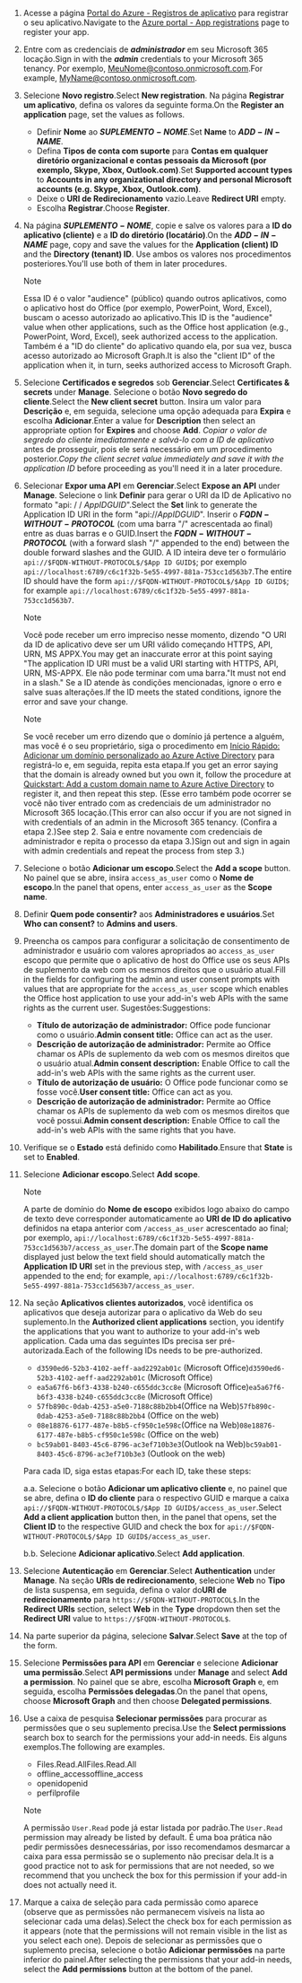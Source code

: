 

1. <span data-ttu-id="9cb87-101">Acesse a página [Portal do Azure - Registros de aplicativo](https://go.microsoft.com/fwlink/?linkid=2083908) para registrar o seu aplicativo.</span><span class="sxs-lookup"><span data-stu-id="9cb87-101">Navigate to the [Azure portal - App registrations](https://go.microsoft.com/fwlink/?linkid=2083908) page to register your app.</span></span>

1. <span data-ttu-id="9cb87-102">Entre com as credenciais de ***administrador*** em seu Microsoft 365 locação.</span><span class="sxs-lookup"><span data-stu-id="9cb87-102">Sign in with the ***admin*** credentials to your Microsoft 365 tenancy.</span></span> <span data-ttu-id="9cb87-103">Por exemplo, MeuNome@contoso.onmicrosoft.com.</span><span class="sxs-lookup"><span data-stu-id="9cb87-103">For example, MyName@contoso.onmicrosoft.com.</span></span>

1. <span data-ttu-id="9cb87-104">Selecione **Novo registro**.</span><span class="sxs-lookup"><span data-stu-id="9cb87-104">Select **New registration**.</span></span> <span data-ttu-id="9cb87-105">Na página **Registrar um aplicativo**, defina os valores da seguinte forma.</span><span class="sxs-lookup"><span data-stu-id="9cb87-105">On the **Register an application** page, set the values as follows.</span></span>

    * <span data-ttu-id="9cb87-106">Definir **Nome** ao **$SUPLEMENTO-NOME$**.</span><span class="sxs-lookup"><span data-stu-id="9cb87-106">Set **Name** to **$ADD-IN-NAME$**.</span></span>
    * <span data-ttu-id="9cb87-107">Defina **Tipos de conta com suporte** para **Contas em qualquer diretório organizacional e contas pessoais da Microsoft (por exemplo, Skype, Xbox, Outlook.com)**.</span><span class="sxs-lookup"><span data-stu-id="9cb87-107">Set **Supported account types** to **Accounts in any organizational directory and personal Microsoft accounts (e.g. Skype, Xbox, Outlook.com)**.</span></span>
    * <span data-ttu-id="9cb87-108">Deixe o **URI de Redirecionamento** vazio.</span><span class="sxs-lookup"><span data-stu-id="9cb87-108">Leave **Redirect URI** empty.</span></span>
    * <span data-ttu-id="9cb87-109">Escolha **Registrar**.</span><span class="sxs-lookup"><span data-stu-id="9cb87-109">Choose **Register**.</span></span>

1. <span data-ttu-id="9cb87-110">Na página **$SUPLEMENTO-NOME$**, copie e salve os valores para a **ID do aplicativo (cliente)** e a **ID do diretório (locatário)**.</span><span class="sxs-lookup"><span data-stu-id="9cb87-110">On the **$ADD-IN-NAME$** page, copy and save the values for the **Application (client) ID** and the **Directory (tenant) ID**.</span></span> <span data-ttu-id="9cb87-111">Use ambos os valores nos procedimentos posteriores.</span><span class="sxs-lookup"><span data-stu-id="9cb87-111">You'll use both of them in later procedures.</span></span>

    > [!NOTE]
    > <span data-ttu-id="9cb87-112">Essa ID é o valor "audience" (público) quando outros aplicativos, como o aplicativo host do Office (por exemplo, PowerPoint, Word, Excel), buscam o acesso autorizado ao aplicativo.</span><span class="sxs-lookup"><span data-stu-id="9cb87-112">This ID is the "audience" value when other applications, such as the Office host application (e.g., PowerPoint, Word, Excel), seek authorized access to the application.</span></span> <span data-ttu-id="9cb87-113">Também é a "ID do cliente" do aplicativo quando ela, por sua vez, busca acesso autorizado ao Microsoft Graph.</span><span class="sxs-lookup"><span data-stu-id="9cb87-113">It is also the "client ID" of the application when it, in turn, seeks authorized access to Microsoft Graph.</span></span>

1. <span data-ttu-id="9cb87-114">Selecione **Certificados e segredos** sob **Gerenciar**.</span><span class="sxs-lookup"><span data-stu-id="9cb87-114">Select **Certificates & secrets** under **Manage**.</span></span> <span data-ttu-id="9cb87-115">Selecione o botão **Novo segredo do cliente**.</span><span class="sxs-lookup"><span data-stu-id="9cb87-115">Select the **New client secret** button.</span></span> <span data-ttu-id="9cb87-116">Insira um valor para **Descrição** e, em seguida, selecione uma opção adequada para **Expira** e escolha **Adicionar**.</span><span class="sxs-lookup"><span data-stu-id="9cb87-116">Enter a value for **Description** then select an appropriate option for **Expires** and choose **Add**.</span></span> <span data-ttu-id="9cb87-117">*Copiar o valor de segredo do cliente imediatamente e salvá-lo com a ID de aplicativo* antes de prosseguir, pois ele será necessário em um procedimento posterior.</span><span class="sxs-lookup"><span data-stu-id="9cb87-117">*Copy the client secret value immediately and save it with the application ID* before proceeding as you'll need it in a later procedure.</span></span>

1. <span data-ttu-id="9cb87-118">Selecionar **Expor uma API** em **Gerenciar**.</span><span class="sxs-lookup"><span data-stu-id="9cb87-118">Select **Expose an API** under **Manage**.</span></span> <span data-ttu-id="9cb87-119">Selecione o link **Definir** para gerar o URI da ID de Aplicativo no formato "api: / / $App ID GUID$".</span><span class="sxs-lookup"><span data-stu-id="9cb87-119">Select the **Set** link to generate the Application ID URI in the form "api://$App ID GUID$".</span></span> <span data-ttu-id="9cb87-120">Inserir o **$FQDN-WITHOUT-PROTOCOL$** (com uma barra "/" acrescentada ao final) entre as duas barras e o GUID.</span><span class="sxs-lookup"><span data-stu-id="9cb87-120">Insert the **$FQDN-WITHOUT-PROTOCOL$** (with a forward slash "/" appended to the end) between the double forward slashes and the GUID.</span></span> <span data-ttu-id="9cb87-121">A ID inteira deve ter o formulário `api://$FQDN-WITHOUT-PROTOCOL$/$App ID GUID$`; por exemplo `api://localhost:6789/c6c1f32b-5e55-4997-881a-753cc1d563b7`.</span><span class="sxs-lookup"><span data-stu-id="9cb87-121">The entire ID should have the form `api://$FQDN-WITHOUT-PROTOCOL$/$App ID GUID$`; for example `api://localhost:6789/c6c1f32b-5e55-4997-881a-753cc1d563b7`.</span></span>

    > [!NOTE]
    > <span data-ttu-id="9cb87-122">Você pode receber um erro impreciso nesse momento, dizendo "O URI da ID de aplicativo deve ser um URI válido começando HTTPS, API, URN, MS APPX.</span><span class="sxs-lookup"><span data-stu-id="9cb87-122">You may get an inaccurate error at this point saying "The application ID URI must be a valid URI starting with HTTPS, API, URN, MS-APPX.</span></span> <span data-ttu-id="9cb87-123">Ele não pode terminar com uma barra."</span><span class="sxs-lookup"><span data-stu-id="9cb87-123">It must not end in a slash."</span></span> <span data-ttu-id="9cb87-124">Se a ID atende às condições mencionadas, ignore o erro e salve suas alterações.</span><span class="sxs-lookup"><span data-stu-id="9cb87-124">If the ID meets the stated conditions, ignore the error and save your change.</span></span>

    > [!NOTE]
    > <span data-ttu-id="9cb87-125">Se você receber um erro dizendo que o domínio já pertence a alguém, mas você é o seu proprietário, siga o procedimento em [Início Rápido: Adicionar um domínio personalizado ao Azure Active Directory](/azure/active-directory/add-custom-domain) para registrá-lo e, em seguida, repita esta etapa.</span><span class="sxs-lookup"><span data-stu-id="9cb87-125">If you get an error saying that the domain is already owned but you own it, follow the procedure at [Quickstart: Add a custom domain name to Azure Active Directory](/azure/active-directory/add-custom-domain) to register it, and then repeat this step.</span></span> <span data-ttu-id="9cb87-126">(Esse erro também pode ocorrer se você não tiver entrado com as credenciais de um administrador no Microsoft 365 locação.</span><span class="sxs-lookup"><span data-stu-id="9cb87-126">(This error can also occur if you are not signed in with credentials of an admin in the Microsoft 365 tenancy.</span></span> <span data-ttu-id="9cb87-127">(Confira a etapa 2.)</span><span class="sxs-lookup"><span data-stu-id="9cb87-127">See step 2.</span></span> <span data-ttu-id="9cb87-128">Saia e entre novamente com credenciais de administrador e repita o processo da etapa 3.)</span><span class="sxs-lookup"><span data-stu-id="9cb87-128">Sign out and sign in again with admin credentials and repeat the process from step 3.)</span></span>

1. <span data-ttu-id="9cb87-129">Selecione o botão **Adicionar um escopo**.</span><span class="sxs-lookup"><span data-stu-id="9cb87-129">Select the **Add a scope** button.</span></span> <span data-ttu-id="9cb87-130">No painel que se abre, insira `access_as_user` como o **Nome de escopo**.</span><span class="sxs-lookup"><span data-stu-id="9cb87-130">In the panel that opens, enter `access_as_user` as the **Scope name**.</span></span>

1. <span data-ttu-id="9cb87-131">Definir **Quem pode consentir?** aos **Administradores e usuários**.</span><span class="sxs-lookup"><span data-stu-id="9cb87-131">Set **Who can consent?** to **Admins and users**.</span></span>

1. <span data-ttu-id="9cb87-132">Preencha os campos para configurar a solicitação de consentimento de administrador e usuário com valores apropriados ao `access_as_user` escopo que permite que o aplicativo de host do Office use os seus APIs de suplemento da web com os mesmos direitos que o usuário atual.</span><span class="sxs-lookup"><span data-stu-id="9cb87-132">Fill in the fields for configuring the admin and user consent prompts with values that are appropriate for the `access_as_user` scope which enables the Office host application to use your add-in's web APIs with the same rights as the current user.</span></span> <span data-ttu-id="9cb87-133">Sugestões:</span><span class="sxs-lookup"><span data-stu-id="9cb87-133">Suggestions:</span></span>

    - <span data-ttu-id="9cb87-134">**Título de autorização de administrador:** Office pode funcionar como o usuário.</span><span class="sxs-lookup"><span data-stu-id="9cb87-134">**Admin consent title:** Office can act as the user.</span></span>
    - <span data-ttu-id="9cb87-135">**Descrição de autorização de administrador:** Permite ao Office chamar os APIs de suplemento da web com os mesmos direitos que o usuário atual.</span><span class="sxs-lookup"><span data-stu-id="9cb87-135">**Admin consent description:** Enable Office to call the add-in's web APIs with the same rights as the current user.</span></span>
    - <span data-ttu-id="9cb87-136">**Título de autorização de usuário:** O Office pode funcionar como se fosse você.</span><span class="sxs-lookup"><span data-stu-id="9cb87-136">**User consent title:** Office can act as you.</span></span>
    - <span data-ttu-id="9cb87-137">**Descrição de autorização de administrador:** Permite ao Office chamar os APIs de suplemento da web com os mesmos direitos que você possui.</span><span class="sxs-lookup"><span data-stu-id="9cb87-137">**Admin consent description:** Enable Office to call the add-in's web APIs with the same rights that you have.</span></span>

1. <span data-ttu-id="9cb87-138">Verifique se o **Estado** está definido como **Habilitado**.</span><span class="sxs-lookup"><span data-stu-id="9cb87-138">Ensure that **State** is set to **Enabled**.</span></span>

1. <span data-ttu-id="9cb87-139">Selecione **Adicionar escopo**.</span><span class="sxs-lookup"><span data-stu-id="9cb87-139">Select **Add scope**.</span></span>

    > [!NOTE]
    > <span data-ttu-id="9cb87-140">A parte de domínio do **Nome de escopo** exibidos logo abaixo do campo de texto deve corresponder automaticamente ao **URI de ID do aplicativo** definidos na etapa anterior com `/access_as_user` acrescentado ao final; por exemplo, `api://localhost:6789/c6c1f32b-5e55-4997-881a-753cc1d563b7/access_as_user`.</span><span class="sxs-lookup"><span data-stu-id="9cb87-140">The domain part of the **Scope name** displayed just below the text field should automatically match the **Application ID URI** set in the previous step, with `/access_as_user` appended to the end; for example, `api://localhost:6789/c6c1f32b-5e55-4997-881a-753cc1d563b7/access_as_user`.</span></span>

1. <span data-ttu-id="9cb87-141">Na seção **Aplicativos clientes autorizados**, você identifica os aplicativos que deseja autorizar para o aplicativo da Web do seu suplemento.</span><span class="sxs-lookup"><span data-stu-id="9cb87-141">In the **Authorized client applications** section, you identify the applications that you want to authorize to your add-in's web application.</span></span> <span data-ttu-id="9cb87-142">Cada uma das seguintes IDs precisa ser pré-autorizada.</span><span class="sxs-lookup"><span data-stu-id="9cb87-142">Each of the following IDs needs to be pre-authorized.</span></span>
  
    * <span data-ttu-id="9cb87-143">`d3590ed6-52b3-4102-aeff-aad2292ab01c` (Microsoft Office)</span><span class="sxs-lookup"><span data-stu-id="9cb87-143">`d3590ed6-52b3-4102-aeff-aad2292ab01c` (Microsoft Office)</span></span>
    * <span data-ttu-id="9cb87-144">`ea5a67f6-b6f3-4338-b240-c655ddc3cc8e` (Microsoft Office)</span><span class="sxs-lookup"><span data-stu-id="9cb87-144">`ea5a67f6-b6f3-4338-b240-c655ddc3cc8e` (Microsoft Office)</span></span>
    * <span data-ttu-id="9cb87-145">`57fb890c-0dab-4253-a5e0-7188c88b2bb4`(Office na Web)</span><span class="sxs-lookup"><span data-stu-id="9cb87-145">`57fb890c-0dab-4253-a5e0-7188c88b2bb4` (Office on the web)</span></span>
    * <span data-ttu-id="9cb87-146">`08e18876-6177-487e-b8b5-cf950c1e598c`(Office na Web)</span><span class="sxs-lookup"><span data-stu-id="9cb87-146">`08e18876-6177-487e-b8b5-cf950c1e598c` (Office on the web)</span></span>
    * <span data-ttu-id="9cb87-147">`bc59ab01-8403-45c6-8796-ac3ef710b3e3`(Outlook na Web)</span><span class="sxs-lookup"><span data-stu-id="9cb87-147">`bc59ab01-8403-45c6-8796-ac3ef710b3e3` (Outlook on the web)</span></span>

    <span data-ttu-id="9cb87-148">Para cada ID, siga estas etapas:</span><span class="sxs-lookup"><span data-stu-id="9cb87-148">For each ID, take these steps:</span></span>

      <span data-ttu-id="9cb87-149">a.</span><span class="sxs-lookup"><span data-stu-id="9cb87-149">a.</span></span> <span data-ttu-id="9cb87-150">Selecione o botão **Adicionar um aplicativo cliente** e, no painel que se abre, defina o **ID do cliente** para o respectivo GUID e marque a caixa `api://$FQDN-WITHOUT-PROTOCOL$/$App ID GUID$/access_as_user`.</span><span class="sxs-lookup"><span data-stu-id="9cb87-150">Select **Add a client application** button then, in the panel that opens, set the **Client ID** to the respective GUID and check the box for `api://$FQDN-WITHOUT-PROTOCOL$/$App ID GUID$/access_as_user`.</span></span>

      <span data-ttu-id="9cb87-151">b.</span><span class="sxs-lookup"><span data-stu-id="9cb87-151">b.</span></span> <span data-ttu-id="9cb87-152">Selecione **Adicionar aplicativo**.</span><span class="sxs-lookup"><span data-stu-id="9cb87-152">Select **Add application**.</span></span>

1. <span data-ttu-id="9cb87-153">Selecione **Autenticação** em **Gerenciar**.</span><span class="sxs-lookup"><span data-stu-id="9cb87-153">Select **Authentication** under **Manage**.</span></span> <span data-ttu-id="9cb87-154">Na seção **URIs de redirecionamento**, selecione **Web** no **Tipo** de lista suspensa, em seguida, defina o valor do**URI de redirecionamento** para `https://$FQDN-WITHOUT-PROTOCOL$`.</span><span class="sxs-lookup"><span data-stu-id="9cb87-154">In the **Redirect URIs** section, select **Web** in the **Type** dropdown then set the **Redirect URI** value to `https://$FQDN-WITHOUT-PROTOCOL$`.</span></span>

1. <span data-ttu-id="9cb87-155">Na parte superior da página, selecione **Salvar**.</span><span class="sxs-lookup"><span data-stu-id="9cb87-155">Select **Save** at the top of the form.</span></span>

1. <span data-ttu-id="9cb87-156">Selecione **Permissões para API** em **Gerenciar** e selecione **Adicionar uma permissão**.</span><span class="sxs-lookup"><span data-stu-id="9cb87-156">Select **API permissions** under **Manage** and select **Add a permission**.</span></span> <span data-ttu-id="9cb87-157">No painel que se abre, escolha **Microsoft Graph** e, em seguida, escolha **Permissões delegadas**.</span><span class="sxs-lookup"><span data-stu-id="9cb87-157">On the panel that opens, choose **Microsoft Graph** and then choose **Delegated permissions**.</span></span>

1. <span data-ttu-id="9cb87-158">Use a caixa de pesquisa **Selecionar permissões** para procurar as permissões que o seu suplemento precisa.</span><span class="sxs-lookup"><span data-stu-id="9cb87-158">Use the **Select permissions** search box to search for the permissions your add-in needs.</span></span> <span data-ttu-id="9cb87-159">Eis alguns exemplos.</span><span class="sxs-lookup"><span data-stu-id="9cb87-159">The following are examples.</span></span>

    * <span data-ttu-id="9cb87-160">Files.Read.All</span><span class="sxs-lookup"><span data-stu-id="9cb87-160">Files.Read.All</span></span>
    * <span data-ttu-id="9cb87-161">offline_access</span><span class="sxs-lookup"><span data-stu-id="9cb87-161">offline_access</span></span>
    * <span data-ttu-id="9cb87-162">openid</span><span class="sxs-lookup"><span data-stu-id="9cb87-162">openid</span></span>
    * <span data-ttu-id="9cb87-163">perfil</span><span class="sxs-lookup"><span data-stu-id="9cb87-163">profile</span></span>

    > [!NOTE]
    > <span data-ttu-id="9cb87-164">A permissão `User.Read` pode já estar listada por padrão.</span><span class="sxs-lookup"><span data-stu-id="9cb87-164">The `User.Read` permission may already be listed by default.</span></span> <span data-ttu-id="9cb87-165">É uma boa prática não pedir permissões desnecessárias, por isso recomendamos desmarcar a caixa para essa permissão se o suplemento não precisar dela.</span><span class="sxs-lookup"><span data-stu-id="9cb87-165">It is a good practice not to ask for permissions that are not needed, so we recommend that you uncheck the box for this permission if your add-in does not actually need it.</span></span>

1. <span data-ttu-id="9cb87-166">Marque a caixa de seleção para cada permissão como aparece (observe que as permissões não permanecem visíveis na lista ao selecionar cada uma delas).</span><span class="sxs-lookup"><span data-stu-id="9cb87-166">Select the check box for each permission as it appears (note that the permissions will not remain visible in the list as you select each one).</span></span> <span data-ttu-id="9cb87-167">Depois de selecionar as permissões que o suplemento precisa, selecione o botão **Adicionar permissões** na parte inferior do painel.</span><span class="sxs-lookup"><span data-stu-id="9cb87-167">After selecting the permissions that your add-in needs, select the **Add permissions** button at the bottom of the panel.</span></span>
